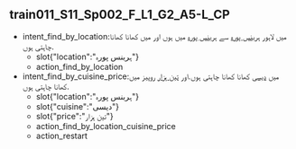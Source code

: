 ## train011_S11_Sp002_F_L1_G2_A5-L_CP
* intent_find_by_location:میں لاہور [ہربنس پورہ](location) سے [ہربنس پورہ](location) میں ہوں اور میں کھانا کھانا چاہتی ہوں.
	- slot{"location":"ہربنس پورہ"}
	- action_find_by_location
* intent_find_by_cuisine_price:میں [دیسی](cuisine) کھانا کھانا چاہتی ہوں.اور [تین ہزار](price) روپیز میں کھانا چاہتی ہوں.
	- slot{"location":"ہربنس پورہ"}
	- slot{"cuisine":"دیسی"}
	- slot{"price":"تین ہزار"}
	- action_find_by_location_cuisine_price
	- action_restart